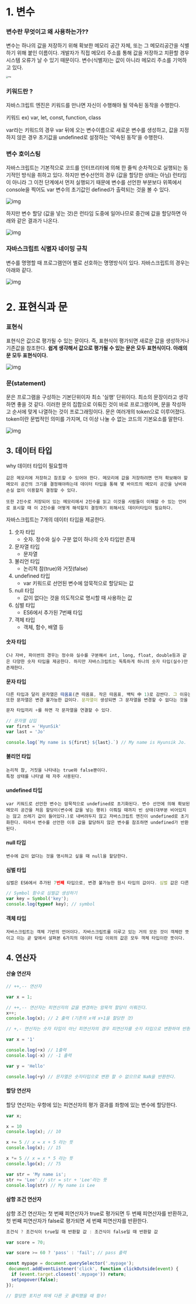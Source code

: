 # 1. 변수



### 변수란 무엇이고 왜 사용하는가??

변수는 하나의 값을 저장하기 위해 확보한 메모리 공간 자체, 또는 그 메모리공간을 식별하기 위해 붙인 이름이다. 개발자가 직접 메모리 주소를 통해 값을 저장하고 치환할 경우 시스템 오류가 날 수 있기 때문이다. 변수(식별자)는 값이 아니라 메모리 주소를 기억하고 있다. 



<img src="https://blog.kakaocdn.net/dn/UFuwu/btq9Y6EjoI8/39PKV3aVzvbM0kFCaJqskK/img.png" alt="img" style="zoom: 33%;" />



### 키워드란 ?

자바스크립트 엔진은 키워드를 만나면 자신이 수행해야 될 약속된 동작을 수행한다.

키워드 ex) var, let, const, function, class

var라는 키워드의 경우 var 뒤에 오는 변수이름으로 새로운 변수를 생성하고, 값을 지정하지 않은 경우 초기값을 undefined로 설정하는 '약속된 동작'을 수행한다.

 

 

### 변수 호이스팅

자바스크립트는 기본적으로 코드를 인터프리터에 의해 한 줄씩 순차적으로 실행되는 동기적인 방식을 취하고 있다. 하지만 변수선언의 경우 (값을 할당한 상태는 아님) 런타임이 아니라 그 이전 단계에서 먼저 실행되기 때문에 변수를 선언한 부분보다 위쪽에서 console을 찍어도 var 변수의 초기값인 defined가 출력되는 것을 볼 수 있다. 



![img](https://blog.kakaocdn.net/dn/cJMpKM/btq9Y5MbfTQ/9X34vSV74nocKdnw4pq7Kk/img.png)



하지만 변수 할당 (값을 넣는 것)은 런타임 도중에 일어나므로 중간에 값을 할당하면 아래와 같은 결과가 나온다.



![img](https://blog.kakaocdn.net/dn/54Hbr/btq91M6a2IM/kONM1oj4U6IcQLupvEt8cK/img.png)



###  

### 자바스크립트 식별자 네이밍 규칙

변수를 명명할 때 프로그램언어 별로 선호하는 명명방식이 있다. 자바스크립트의 경우는 아래와 같다.



![img](https://blog.kakaocdn.net/dn/cPuKcF/btq93oX5Nxt/PLoJmSJ6xEQTdyCm3KeTw1/img.png)





# 2. 표현식과 문



### 표현식

표현식은 값으로 평가될 수 있는 문이다. 즉, 표현식이 평가되면 새로운 값을 생성하거나 기존값을 참조한다. **쉽게 생각해서 값으로 평가될 수 있는 문은 모두 표현식이다. 아래의 문 모두 표현식이다.**



![img](https://blog.kakaocdn.net/dn/bRNBYt/btq9XbsptR6/JuTtfxCNs65RON8U43dgFk/img.png)



 

### 문(statement)

문은 프로그램을 구성하는 기본단위이자 최소 '실행' 단위이다. 최소의 문장이라고 생각하면 좋을 것 같다. 이러한 문의 집합으로 이뤄진 것이 바로 프로그램이며, 문을 작성하고 순서에 맞게 나열하는 것이 프로그래밍이다. 문은 여러개의 token으로 이루어졌다. token이란 문법적인 의미를 가지며, 더 이상 나눌 수 없는 코드의 기본요소를 말한다. 



![img](https://blog.kakaocdn.net/dn/wj0Nd/btq91pQW5MJ/lhMvqzLyYL1U2a1OmQISMk/img.png)





## 3. 데이터 타입

why 데이터 타입이 필요할까

```
값은 메모리에 저장하고 참조할 수 있어야 한다. 메모리에 값을 저장하려면 먼저 확보해야 할 메모리 공간의 크기를 결정해야하는데 데이터 타입을 통해 몇 바이트의 메모리 공간을 낭비와 손실 없이 이용할지 결정할 수 있다.

또한 2진수로 저장되어 있는 메모리에서 2진수를 읽고 이것을 사람들이 이해할 수 있는 언어로 표시할 때 이 2진수를 어떻게 해석할지 결정하기 위해서도 데이터타입이 필요하다.
```



자바스크립트는 7개의 데이터 타입을 제공한다.

1. 숫자 타입
   - 숫자. 정수와 실수 구분 없이 하나의 숫자 타입만 존재
2. 문자열 타입
   - 문자열
3. 불리언 타입
   - 논리적 참(true)와 거짓(false)
4. undefined 타입
   - var 키워드로 선언된 변수에 암묵적으로 할당되는 값
5. null 타입
   - 값이 없다는 것을 의도적으로 명시할 때 사용하는 값
6. 심벌 타입
   - ES6에서 추가된 7번째 타입
7. 객체 타입
   - 객체, 함수, 배열 등



#### 숫자 타입

```
C나 자바, 파이썬의 경우는 정수와 실수를 구분해서 int, long, float, double등과 같은 다양한 숫자 타입을 제공한다. 하지만 자바스크립트는 독특하게 하나의 숫자 타입(실수)만 존재한다.
```



#### 문자 타입

```javascript
다른 타입과 달리 문자열은 따옴표(큰 따옴표, 작은 따옴표, 백틱 中 1)로 감싼다. 그 이유는 키워드나 식별자와 같은 토큰과 구분하기 위해서다.
또한 문자열은 변경 불가능한 값이다. 문자열이 생성되면 그 문자열을 변경할 수 없다는 것을 의미한다. 

문자 타입끼리 +를 하면 각 문자열을 연결할 수 있다.

// 문자열 삽입
var first = 'HyunSik'
var last = 'Jo'

console.log(`My name is ${first} ${last}.`) // My name is Hyunsik Jo.
```



#### 불리언 타입

```
논리적 참, 거짓을 나타내는 true와 false뿐이다.
특정 상태를 나타낼 때 자주 사용된다.
```



#### undefined 타입

```
var 키워드로 선언한 변수는 암묵적으로 undefined로 초기화된다. 변수 선언에 의해 확보된 메모리 공간을 처음 할당이(변수에 값을 넣는 행위) 이뤄질 때까지 빈 상태(대부분 비어있지는 않고 쓰레기 값이 들어있다.)로 내버려두지 않고 자바스크립트 엔진이 undefined로 초기화한다. 따라서 변수를 선언한 이후 값을 할당하지 않은 변수를 참조하면 undefined가 반환된다.
```



#### null 타입

```
변수에 값이 없다는 것을 명시하고 싶을 때 null을 할당한다.
```



#### 심벌 타입

```javascript
심벌은 ES6에서 추가된 7번째 타입으로, 변경 불가능한 원시 타입의 값이다. 심벌 값은 다른 값과 중복되지 않은 유일무이한 값이므로 주로 이름이 충돌할 위험이 없는 객체의 유일한 프로퍼티 키를 만들기 위해 사용한다. 심벌은 Symbol 함수를 호출해 생성한다. 이 때 심벌값은 다른 값과 절대 중복되지 않는 유일무이한 값이다.

// Symbol 함수로 심벌값 생성하기
var key = Symbol('key');
console.log(typeof key); // symbol
```



#### 객체 타입

```
자바스크립트는 객체 기반의 언어이다. 자바스크립트를 이루고 있는 거의 모든 것이 객체란 뜻이고 이는 곧 앞에서 살펴본 6가지의 데이터 타입 이외의 값은 모두 객체 타입이란 뜻이다. 
```





## 4. 연산자



#### 산술 연산자

```javascript
// ++,-- 연산자

var x = 1;

// ++,-- 연산자는 피연산자의 값을 변경하는 암묵적 할당이 이뤄진다.
x++;
console.log(x); // 2 출력 (기존의 x에 x+1을 할당한 것)

// +,- 연산자는 숫자 타입이 아닌 피연산자의 경우 피연산자를 숫자 타입으로 변환하여 반환한다.

var x = '1'

console.log(+x) // 1출력
console.log(-x) // -1 출력

var y = 'Hello'

console.log(+y) // 문자열은 숫자타입으로 변환 할 수 없으므로 NaN을 반환한다.
```



#### 할당 연산자

할당 연산자는 우항에 있는 피연산자의 평가 결과를 좌항에 있는 변수에 할당한다.

```javascript
var x;

x = 10
console.log(x); // 10

x += 5 // x = x + 5 라는 뜻
console.log(x); // 15

x *= 5 // x = x * 5 라는 뜻
console.lgo(x); // 75

var str = 'My name is';
str += 'Lee' // str = str + 'Lee'라는 뜻
console.log(str) // My name is Lee 
```



#### 삼항 조건 연산자

삼항 조건 연산자는 첫 번째 피연산자가 true로 평가되면 두 번째 피연산자를 반환하고, 첫 번째 피연산자가 false로 평가되면 세 번째 피연산자를 반환한다.

```javascript
조건식 ? 조건식이 true일 때 반환할 값 : 조건식이 false일 때 반환할 값

var score = 70;

var score >= 60 ? 'pass' : 'fail'; // pass 출력
```



```javascript
const mypage = document.querySelector('.mypage');
 document.addEventListener('click', function clickOutside(event) {
  if (event.target.closest('.mypage')) return;
  setpopover(false);
});

// 할당한 포지션 외에 다른 곳 클릭했을 때 함수!
```

